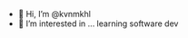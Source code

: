 - 👋 Hi, I’m @kvnmkhl
- 👀 I’m interested in ... learning software dev

<!---
kvnmkhl/kvnmkhl is a ✨ special ✨ repository because its `README.md` (this file) appears on your GitHub profile.
You can click the Preview link to take a look at your changes.
--->
